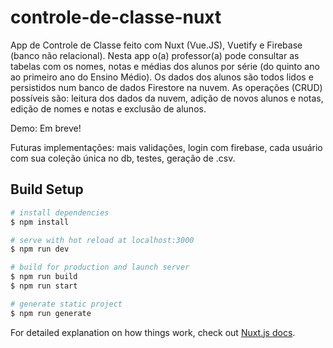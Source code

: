 # controle-de-classe-nuxt

App de Controle de Classe feito com Nuxt (Vue.JS), Vuetify e Firebase (banco não relacional). Nesta app o(a) professor(a) pode consultar as tabelas com os nomes, notas e médias dos alunos por série (do quinto ano ao primeiro ano do Ensino Médio). Os dados dos alunos são todos lidos e persistidos num banco de dados Firestore na nuvem. As operações (CRUD) possíveis são: leitura dos dados da nuvem, adição de novos alunos e notas, edição de nomes e notas e exclusão de alunos.

Demo: Em breve!

Futuras implementações: mais validações, login com firebase, cada usuário com sua coleção única no db, testes, geração de .csv.

## Build Setup

```bash
# install dependencies
$ npm install

# serve with hot reload at localhost:3000
$ npm run dev

# build for production and launch server
$ npm run build
$ npm run start

# generate static project
$ npm run generate
```

For detailed explanation on how things work, check out [Nuxt.js docs](https://nuxtjs.org).
